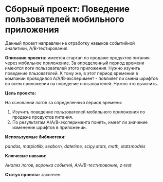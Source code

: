 # Сборный проект: Поведение пользователей мобильного приложения

Данный проект направлен на отработку навыков событийной аналитики, A/B-тестирования. 

**Описание проекта:** имеется стартап по продаже продуктов питания через мобильное приложение. 
За определенный период времени имеются логи пользователей этого приложения. Нужно изучить 
поведение пльзователей. К тому же, в этот период времении в компании проводился A/A/B-эксперимент - 
повлияет ли смена шрифтов во всем приложении на поведение пользователей. Нужно это выяснить.

**Цель проекта:** 

На основании логов за определенный период времени:
1. Изучить поведение пользователей мобильного приложения по продаже продуктов питания.
2. По результатам A/A/B-эксперимента понять, имеет ли значение изменение шрифтов в приложении.

**Используемые библиотеки:**

*pandas, matplotlib, seaborn, datetime, scipy.stats, math, statsmodels*

**Ключевые навыки:**

*Анализ логов, воронка событий, A/A/B-тестирование, z-test*

**Статус проекта:** закончен
